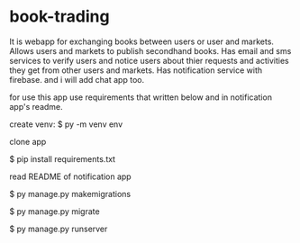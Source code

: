 # book-trading
It is webapp for exchanging books between users or user and markets.
Allows users and markets to publish secondhand books.
Has email and sms services to verify users and notice users about thier requests and activities they get from other users and markets.
Has notification service with firebase.
and i will add chat app too.

for use this app use requirements that written below and in notification app's readme.

create venv:
$ py -m venv env

clone app

$ pip install requirements.txt

read README of notification app

$ py manage.py makemigrations

$ py manage.py migrate

$ py manage.py runserver

